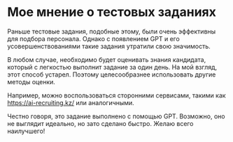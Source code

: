 # Мое мнение о тестовых заданиях
Раньше тестовые задания, подобные этому, были очень эффективны для подбора персонала. Однако с появлением GPT и его усовершенствованиями такие задания утратили свою значимость.

В любом случае, необходимо будет оценивать знания кандидата, который с легкостью выполнит задание за один день. На мой взгляд, этот способ устарел. Поэтому целесообразнее использовать другие методы оценки.

Например, можно воспользоваться сторонними сервисами, такими как https://ai-recruiting.kz/ или аналогичными.

Честно говоря, это задание выполнено с помощью GPT. Возможно, оно не выглядит идеально, но зато сделано быстро. Желаю всего наилучшего!
